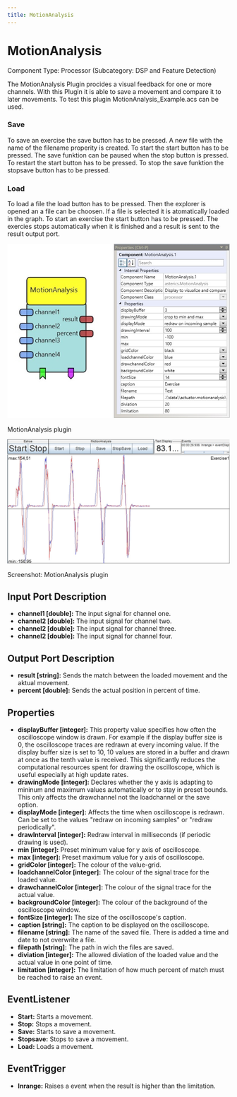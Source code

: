 ```yaml
---
title: MotionAnalysis
---
```


# MotionAnalysis

Component Type: Processor (Subcategory: DSP and Feature Detection)

The MotionAnalysis Plugin procides a visual feedback for one or more channels. With this Plugin it is able to save a movement and compare it to later movements. To test this plugin MotionAnalysis\_Example.acs can be used.

### Save

To save an exercise the save button has to be pressed. A new file with the name of the filename properity is created. To start the start button has to be pressed. The save funktion can be paused when the stop button is pressed. To restart the start button has to be pressed. To stop the save funktion the stopsave button has to be pressed.

### Load

To load a file the load button has to be pressed. Then the explorer is opened an a file can be choosen. If a file is selected it is atomatically loaded in the graph. To start an exercise the start button has to be pressed. The exercies stops automatically when it is finished and a result is sent to the result output port.

![MotionAnalysis plugin](img/motionanalysis_plugin.jpg "MotionAnalysis plugin")

MotionAnalysis plugin

![Screenshot: MotionAnalysis plugin](img/motioinanalysis_result.jpg "Screenshot: MotionAnalysis plugin")

Screenshot: MotionAnalysis plugin

## Input Port Description

*   **channel1 \[double\]:** The input signal for channel one.
*   **channel2 \[double\]:** The input signal for channel two.
*   **channel2 \[double\]:** The input signal for channel three.
*   **channel2 \[double\]:** The input signal for channel four.

## Output Port Description

*   **result \[string\]:** Sends the match between the loaded movement and the aktual movement.
*   **percent \[double\]:** Sends the actual position in percent of time.

## Properties

*   **displayBuffer \[integer\]:** This property value specifies how often the oscilloscope window is drawn. For example if the display buffer size is 0, the oscilloscope traces are redrawn at every incoming value. If the display buffer size is set to 10, 10 values are stored in a buffer and drawn at once as the tenth value is received. This significantly reduces the computational resources spent for drawing the oscilloscope, which is useful especially at high update rates.
*   **drawingMode \[integer\]:** Declares whether the y axis is adapting to mininum and maximum values automatically or to stay in preset bounds. This only affects the drawchannel not the loadchannel or the save option.
*   **displayMode \[integer\]:** Affects the time when oscilloscope is redrawn. Can be set to the values "redraw on incoming samples" or "redraw periodically".
*   **drawInterval \[integer\]:** Redraw interval in milliseconds (if periodic drawing is used).
*   **min \[integer\]:** Preset minimum value for y axis of oscilloscope.
*   **max \[integer\]:** Preset maximum value for y axis of oscilloscope.
*   **gridColor \[integer\]:** The colour of the value-grid.
*   **loadchannelColor \[integer\]:** The colour of the signal trace for the loaded value.
*   **drawchannelColor \[integer\]:** The colour of the signal trace for the actual value.
*   **backgroundColor \[integer\]:** The colour of the background of the oscilloscope window.
*   **fontSize \[integer\]:** The size of the oscilloscope's caption.
*   **caption \[string\]:** The caption to be displayed on the oscilloscope.
*   **filename \[string\]:** The name of the saved file. There is added a time and date to not overwrite a file.
*   **filepath \[string\]:** The path in wich the files are saved.
*   **diviation \[integer\]:** The allowed diviation of the loaded value and the actual value in one point of time.
*   **limitation \[integer\]:** The limitation of how much percent of match must be reached to raise an event.

## EventListener

*   **Start:** Starts a movement.
*   **Stop:** Stops a movement.
*   **Save:** Starts to save a movement.
*   **Stopsave:** Stops to save a movement.
*   **Load:** Loads a movement.

## EventTrigger

*   **Inrange:** Raises a event when the result is higher than the limitation.